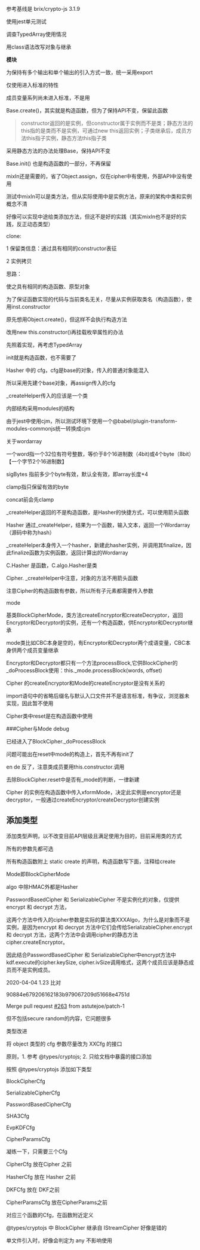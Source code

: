 参考基线是 brix/crypto-js 3.1.9

使用jest单元测试

调查TypedArray使用情况

用class语法改写对象与继承

**模块**

为保持有多个输出和单个输出的引入方式一致，统一采用export



仅使用进入标准的特性

成员变量系列尚未进入标准，不是用



Base.create()，其实就是构造函数，但为了保持API不变，保留此函数

> constructor返回的是实例，但constructor属于实例而不是类；静态方法的this指的是类而不是实例，可通过new this返回实例；子类继承后，成员方法this指子实例，静态方法this指子类

采用静态方法的办法处理Base，保持API不变



Base.init() 也是构造函数的一部分，不再保留



mixIn还是需要的，省了Object.assign，仅在cipher中有使用，外部API中没有使用

测试中mixIn可以是类方法，但从实际使用中是实例方法，原来的架构中类和实例概念不清

好像可以实现中途给类添加方法，但这不是好的实践（其实mixIn也不是好的实践，反正动态类型）



clone:

1 保留类信息：通过具有相同的constructor表征

2 实例拷贝

思路：

使之具有相同的构造函数、原型对象

为了保证函数实现的代码与当前类名无关，尽量从实例获取类名（构造函数），使用inst.constructor

原先想用Object.create()，但这样不会执行构造方法

改用new this.constructor()再挂载枚举属性的办法



先照着实现，再考虑TypedArray



init就是构造函数，也不需要了



Hasher 中的 cfg，cfg是base的对象，传入的普通对象能混入

所以采用先建个base对象，再assign传入的cfg



_createHelper传入的应该是一个类



内部结构采用modules的结构

由于jest中使用cjm，所以测试环境下使用一个@babel/plugin-transform-modules-commonjs统一转换成cjm



关于wordarray

一个word指一个32位有符号整数，等价于8个16进制数（4bit)或4个byte（8bit）【一个字节2个16进制数】

sigBytes 指前多少个byte有效，默认全有效，即array长度*4

clamp指只保留有效的byte

concat前会先clamp



_createHelper返回的不是构造函数，是Hasher的快捷方式，可以使用箭头函数

Hasher 通过_createHelper，结果为一个函数，输入文本，返回一个Wordarray （源码中称为hash）

_createHelper本身传入一个hasher，新建此hasher实例，并调用其finalize，因此finalize函数为实例函数，返回计算出的Wordarray

C.Hasher 是函数，C.algo.Hasher是类

Cipher. _createHelper中注意，对象的方法不用箭头函数



注意Cipher的构造函数有参数，所以所有子元素都需要传入参数



mode

基类BlockCipherMode，类方法createEncryptor和createDecryptor，返回Encryptor和Decryptor的实例，还有一个构造函数，供Encryptor和Decryptor继承

mode类比如CBC本身是空的，有Encryptor和Decryptor两个成语变量，CBC本身供两个成员变量继承

Encryptor和Decryptor都只有一个方法processBlock,它供BlockCipher的\_doProcessBlock使用：this.\_mode.processBlock(words, offset)

Cipher 的createEncryptor和Mode的createEncryptor是没有关系的



import语句中的省略后缀名与默认入口文件并不是语言标准，有争议，浏览器未实现，因此暂不使用



Cipher类中reset是在构造函数中使用

###Cipher与Mode debug

已经进入了BlockCipher._doProcessBlock

问题可能出在reset中mode的构造上，首先不再有init了

en de 反了，注意类成员要用this.constructor.调用

去除BlockCipher.reset中是否有_mode的判断，一律新建



Cipher 的实例在构造函数中传入xformMode，决定此实例是encryptor还是decryptor，一般通过createEncryptor/createDecryptor创建实例



## 添加类型

添加类型声明，以不改变目前API层级且满足使用为目的，目前采用类的方式

所有的参数先都可选

所有构造函数附上 static create 的声明，构造函数写下面，注释给create



Mode即BlockCipherMode

algo 中除HMAC外都是Hasher



PasswordBasedCipher 和 SerializableCipher 不是实例化的对象，仅提供 encrypt 和 decrypt 方法，

这两个方法中传入的cipher参数是实际的算法类XXXAlgo，为什么是对象而不是实例，是因为encrypt 和 decrypt 方法中它们会传给SerializableCipher.encrypt 和 decrypt 方法，这两个方法中会调用cipher的静态方法cipher.createEncryptor。

因此结合PasswordBasedCipher 和 SerializableCipher中encrypt方法中kdf.execute的cipher.keySize, cipher.ivSize调用格式，这两个成员应该是静态成员而不是实例成员。



2020-04-04 1.23 比对

90884e679206162183b979067209d51668e4751d

Merge pull request [#263](https://github.com/brix/crypto-js/pull/263) from astutejoe/patch-1

但不包括secure random的内容，它问题很多



类型改进

将 object 类型的 cfg 参数尽量改为 XXCfg 的接口

原则，1. 参考 @types/cryptojs; 2. 只给文档中暴露的接口添加

按照 @types/cryptojs 添加如下类型

BlockCipherCfg

SerializableCipherCfg

PasswordBasedCipherCfg

SHA3Cfg

EvpKDFCfg

CipherParamsCfg

凝练一下，只需要三个Cfg

CipherCfg 放在Cipher 之前

HasherCfg 放在 Hasher 之前

DKFCfg 放在 DKF之前

CipherParamsCfg 放在CipherParams之前

对应三个函数的Cfg，在函数附近定义





@types/cryptojs 中 BlockCipher 继承自 IStreamCipher 好像是错的



单文件引入时，好像会判定为 any 不影响使用